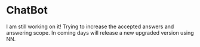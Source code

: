 # ChatBot
I am still working on it! Trying to increase the accepted answers and answering scope. 
In coming days will release a new upgraded version using NN.
